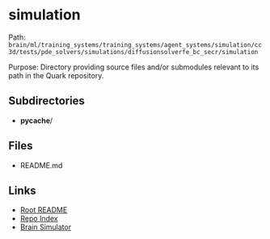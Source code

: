 # simulation

Path: `brain/ml/training_systems/training_systems/agent_systems/simulation/cc3d/tests/pde_solvers/simulations/diffusionsolverfe_bc_secr/simulation`

Purpose: Directory providing source files and/or submodules relevant to its path in the Quark repository.

## Subdirectories
- __pycache__/

## Files
- README.md

## Links
- [Root README](../../../../../../../../../../../README.md)
- [Repo Index](../../../../../../../../../../../repo_index.json)
- [Brain Simulator](../../../../../../../../../../../brain/architecture/brain_simulator.py)
